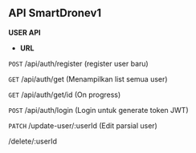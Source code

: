 **API SmartDronev1**
----
**USER API**

* **URL**

 `POST` /api/auth/register (register user baru)
 
 `GET`  /api/auth/get (Menampilkan list semua user)
 
 `GET`  /api/auth/get/id (On progress)
 
 `POST`  /api/auth/login (Login untuk generate token JWT)
 
 `PATCH` /update-user/:userId (Edit parsial user)
 
 
 /delete/:userId
